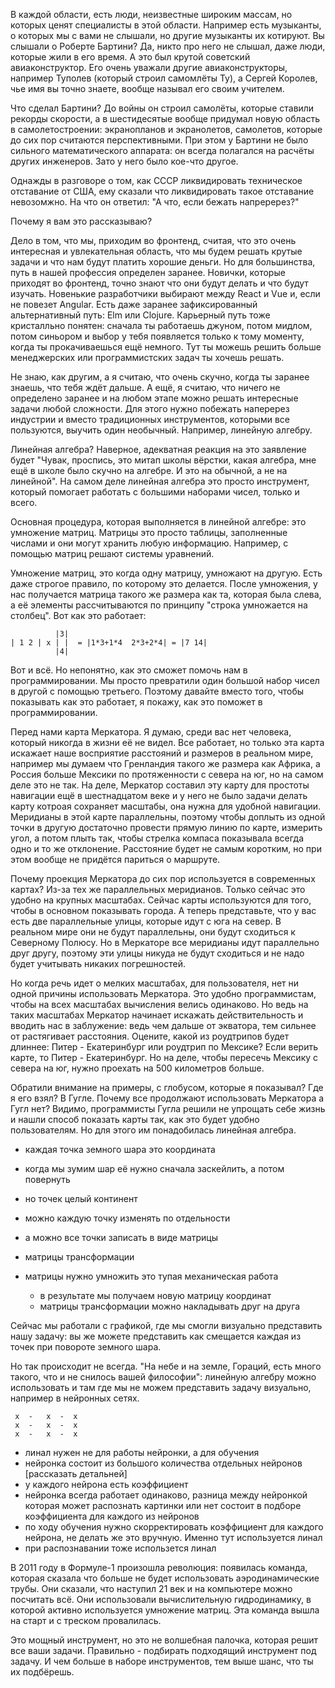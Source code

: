 В каждой области, есть люди, неизвестные широким массам, но которых ценят специалисты в этой области. Например есть музыканты, о которых мы с вами не слышали, но другие музыканты их котируют. Вы слышали о Роберте Бартини? Да, никто про него не слышал, даже люди, которые жили в его время. А это был крутой советский авиаконструктор. Его очень уважали другие авиаконструкторы, например Туполев (который строил самомлёты Ту), а Сергей Королев, чье имя вы точно знаете, вообще называл его своим учителем.

Что сделал Бартини? До войны он строил самолёты, которые ставили рекорды скорости, а в шестидесятые вообще придумал новую область в самолетостроении: экранопланов и экранолетов, самолетов, которые до сих пор считаются перспективными. При этом у Бартини не было сильного математического аппарата: он всегда полагался на расчёты других инженеров. Зато у него было кое-что другое.

Однажды в разговоре о том, как СССР ликвидировать техническое отставание от США, ему сказали что ликвидировать такое отставание невозомжно. На что он ответил: "А что, если бежать напреререз?"

Почему я вам это рассказываю?

Дело в том, что мы, приходим во фронтенд, считая, что это очень интересная и увлекательная область, что мы будем решать крутые задачи и что нам будут платить хорошие деньги. Но для большинства, путь в нашей профессия определен заранее. Новички, которые приходят во фронтенд, точно знают что они будут делать и что будут изучать. Новенькие разработчики выбирают между React и Vue и, если не повезет Angular. Есть даже заранее зафиксированный альтернативный путь: Elm или Clojure. Карьерный путь тоже кристалльно понятен: сначала ты работаешь джуном, потом мидлом, потом синьором и выбор у тебя появляется только к тому моменту, когда ты прокачиваешься ещё немного. Тут ты можешь решить больше менеджерских или программистских задач ты хочешь решать.

Не знаю, как другим, а я считаю, что очень скучно, когда ты заранее знаешь, что тебя ждёт дальше. А ещё, я считаю, что ничего не определено заранее и на любом этапе можно решать интересные задачи любой сложности. Для этого нужно побежать наперерез индустрии и вместо традиционных инструментов, которыми все пользуются, выучить один необычный. Например, линейную алгебру.

Линейная алгебра? Наверное, адекватная реакция на это заявление будет "Чувак, проспись, это митап школы вёрстки, какая алгебра, мне ещё в школе было скучно на алгебре. И это на обычной, а не на линейной". На самом деле линейная алгебра это просто инструмент, который помогает работать с большими наборами чисел, только и всего.

Основная процедура, которая выполняется в линейной алгебре: это умножение матриц. Матрицы это просто таблицы, заполненные числами и они могут хранить любую информацию. Например, с помощью матриц решают системы уравнений.

Умножение матриц, это когда одну матрицу, умножают на другую. Есть даже строгое правило, по которому это делается. После умножения, у нас получается матрица такого же размера как та, которая была слева, а её элементы рассчитываются по принципу "строка умножается на столбец". Вот как это работает:

```
          |3|
| 1 2 | x | |  = |1*3+1*4  2*3+2*4| = |7 14|
          |4|
```

Вот и всё. Но непонятно, как это сможет помочь нам в программировании. Мы просто превратили один большой набор чисел в другой с помощью третьего. Поэтому давайте вместо того, чтобы показывать как это работает, я покажу, как это поможет в программировании.

Перед нами карта Меркатора. Я думаю, среди вас нет человека, который никогда в жизни её не видел. Все работает, но только эта карта искажает наше восприятие расстояний и размеров в реальном мире, например мы думаем что Гренландия такого же размера как Африка, а Россия больше Мексики по протяженности с севера на юг, но на самом деле это не так. На деле, Меркатор составил эту карту для простоты навигации ещё в шестнадцатом веке и у него не было задачи делать карту котроая сохраняет масштабы, она нужна для удобной навигации. Меридианы в этой карте параллельны, поэтому чтобы доплыть из одной точки в другую достаточно провести прямую линию по карте, измерить угол, а потом плыть так, чтобы стрелка компаса показывала всегда одно и то же отклонение. Расстояние будет не самым коротким, но при этом вообще не придётся париться о маршруте.

Почему проекция Меркатора до сих пор используется в современных картах? Из-за тех же параллельных меридианов. Только сейчас это удобно на крупных масштабах. Сейчас карты используются для того, чтобы в основном показывать города. А теперь представьте, что у вас есть две параллельные улицы, которые идут с юга на север. В реальном мире они не будут параллельны, они будут сходиться к Северному Полюсу. Но в Меркаторе все меридианы идут параллельно друг другу, поэтому эти улицы никуда не будут сходиться и не надо будет учитывать никаких погрешностей.

Но когда речь идет о мелких масштабах, для пользователя, нет ни одной причины использовать Меркатора. Это удобно программистам, чтобы на всех масштабах вычисления велись одинаково. Но ведь на таких масштабах Меркатор начинает искажать действительность и вводить нас в заблужение: ведь чем дальше от экватора, тем сильнее от растягивает расстояния. Оцените, какой из роудтрипов будет длиннее: Питер - Екатеринбург или роудтрип по Мексике? Если верить карте, то Питер - Екатеринбург. Но на деле, чтобы пересечь Мексику с севера на юг, нужно проехать на 500 километров больше.

Обратили внимание на примеры, с глобусом, которые я показывал? Где я его взял? В Гугле. Почему все продолжают использовать Меркатора а Гугл нет? Видимо, программисты Гугла решили не упрощать себе жизнь и нашли способ показать карты так, как это будет удобно пользователям. Но для этого им понадобилась линейная алгебра.

- каждая точка земного шара это координата
- когда мы зумим шар её нужно сначала заскейлить, а потом повернуть
- но точек целый континент
- можно каждую точку изменять по отдельности
- а можно все точки записать в виде матрицы

- матрицы трансформации

- матрицы нужно умножить это тупая механическая работа
    - в результате мы получаем новую матрицу координат
    - матрицы трансформации можно накладывать друг на друга

Сейчас мы работали с графикой, где мы смогли визуально представить нашу задачу: вы же можете представить как смещается каждая из точек при повороте земного шара.

Но так происходит не всегда. "На небе и на земле, Гораций, есть много такого, что и не снилось вашей философии": линейную алгебру можно использовать и там где мы не можем представить задачу визуально, например в нейронных сетях.

```
 x  -   x  -  x
 x  -   x  -  x
 x  -   x  -  x
```

- линал нужен не для работы нейронки, а для обучения
- нейронка состоит из большого количества отдельных нейронов [рассказать детальней]
- у каждого нейрона есть коэффициент
- нейронка всегда работает одинаково, разница между нейронкой которая может распознать картинки или нет состоит в подборе коэффициента для каждого из нейронов
- по ходу обучения нужно скорректировать коэффициент для каждого нейрона, не делать же это вручную. Именно тут используется линал
- при распознавании тоже использется линал

В 2011 году в Формуле-1 произошла революция: появилась команда, которая сказала что больше не будет использовать аэродинамические трубы. Они сказали, что наступил 21 век и на компьютере можно посчитать всё. Они использовали вычислительную гидродинамику, в которой активно используется умножение матриц. Эта команда вышла на старт и с треском провалилась.

Это мощный инструмент, но это не волшебная палочка, которая решит все ваши задачи. Правильно - подбирать подходящий инструмент под задачу. И чем больше в наборе инструментов, тем выше шанс, что ты их подбёрешь.
